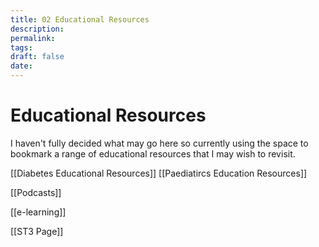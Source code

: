 ```yaml
---
title: 02 Educational Resources
description: 
permalink: 
tags: 
draft: false
date:
---
```

# Educational Resources

I haven't fully decided what may go here so currently using the space to bookmark a range of educational resources that I may wish to revisit. 

[[Diabetes Educational Resources]]
[[Paediatircs Education Resources]]

[[Podcasts]]

[[e-learning]]

[[ST3 Page]]


